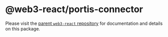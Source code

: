 # @web3-react/portis-connector

Please visit the [parent `web3-react` repository](https://github.com/starcoinorg/starswap-web3) for documentation and details on this package.
